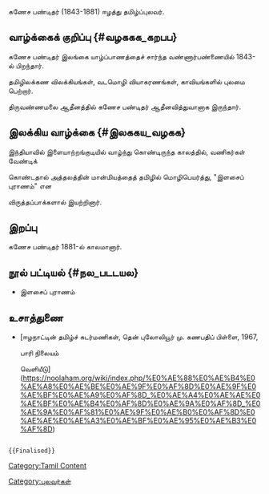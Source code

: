 கணேச பண்டிதர் (1843-1881) ஈழத்து தமிழ்ப்புலவர்.

## வாழ்க்கைக் குறிப்பு {#வழககக_கறபப}

கணேச பண்டிதர் இலங்கை யாழ்ப்பாணத்தைச் சார்ந்த வண்ணார்பண்ணையில் 1843-ல் பிறந்தார்.
தமிழிலக்கண விலக்கியங்கள், வடமொழி வியாகரணங்கள், காவியங்களில் புலமை பெற்றார்.
திருவண்ணமலை ஆதீனத்தில் கணேச பண்டிதர் ஆதீனவித்துவானாக இருந்தார்.

## இலக்கிய வாழ்க்கை {#இலககய_வழகக}

இந்தியாவில் இளையாற்றங்குடியில் வாழ்ந்து கொண்டிருந்த காலத்தில், வணிகர்கள் வேண்டிக்
கொண்டதால் அத்தலத்தின் மான்மியத்தைத் தமிழில் மொழிபெயர்த்து, "இளசைப் புராணம்\" என
விருத்தப்பாக்களால் இயற்றினார்.

## இறப்பு

கணேச பண்டிதர் 1881-ல் காலமானார்.

## நூல் பட்டியல் {#நல_படடயல}

-   இளசைப் புராணம்

## உசாத்துணை

-   [ஈழநாட்டின் தமிழ்ச் சுடர்மணிகள், தென் புலோலியூர் மு. கணபதிப் பிள்ளை, 1967,
    பாரி நிலையம்
    வெளியீடு](https://noolaham.org/wiki/index.php/%E0%AE%88%E0%AE%B4%E0%AE%A8%E0%AE%BE%E0%AE%9F%E0%AF%8D%E0%AE%9F%E0%AE%BF%E0%AE%A9%E0%AF%8D_%E0%AE%A4%E0%AE%AE%E0%AE%BF%E0%AE%B4%E0%AF%8D%E0%AE%9A%E0%AF%8D_%E0%AE%9A%E0%AF%81%E0%AE%9F%E0%AE%B0%E0%AF%8D%E0%AE%AE%E0%AE%A3%E0%AE%BF%E0%AE%95%E0%AE%B3%E0%AF%8D)

```{=mediawiki}
{{Finalised}}
```
[Category:Tamil Content](Category:Tamil_Content "wikilink")
[Category:புலவர்கள்](Category:புலவர்கள் "wikilink")
